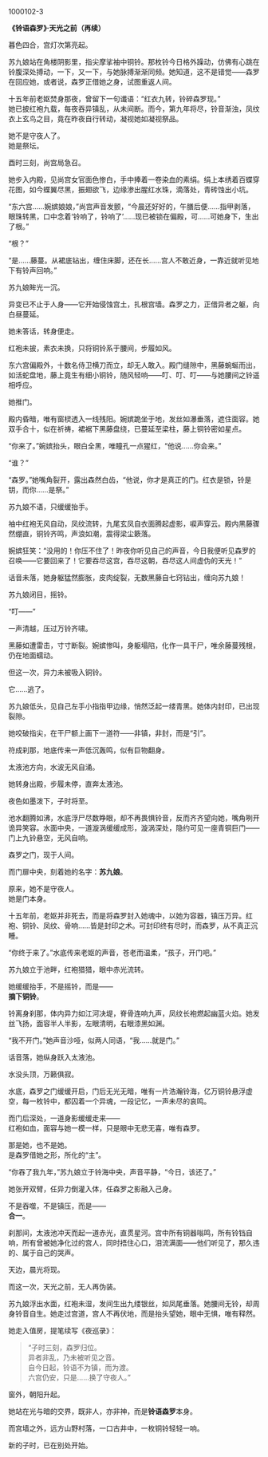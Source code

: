 1000102-3



**《铃语森罗》·天光之前（再续）**

暮色四合，宫灯次第亮起。

苏九娘站在角楼阴影里，指尖摩挲袖中铜铃。那枚铃今日格外躁动，仿佛有心跳在铃腹深处搏动，一下，又一下，与她脉搏渐渐同频。她知道，这不是错觉——森罗在回应她，或者说，森罗正借她之身，试图重返人间。

十五年前老妪焚身那夜，曾留下一句谶语：“红衣九转，铃碎森罗现。”  
她已披红袍九载，每夜吞异镇乱，从未间断。而今，第九年将尽，铃音渐浊，凤纹衣上玄鸟之目，竟在昨夜自行转动，凝视她如凝视祭品。

她不是守夜人了。  
她是祭坛。

酉时三刻，尚宫局急召。

她步入内殿，见尚宫女官面色惨白，手中捧着一卷染血的素绢。绢上本绣着百蝶穿花图，如今蝶翼尽黑，振翅欲飞，边缘渗出腥红水珠，滴落处，青砖蚀出小坑。

“东六宫……婉嫔娘娘，”尚宫声音发颤，“今晨还好好的，午膳后便……指甲剥落，眼珠转黑，口中念着‘铃响了，铃响了’……现已被锁在偏殿，可……可她身下，生出了根。”

“根？”

“是……藤蔓。从裙底钻出，缠住床脚，还在长……宫人不敢近身，一靠近就听见地下有铃声回响。”

苏九娘眸光一沉。

异变已不止于人身——它开始侵蚀宫土，扎根宫墙。森罗之力，正借异者之躯，向白昼蔓延。

她未答话，转身便走。

红袍未披，素衣未换，只将铜铃系于腰间，步履如风。

东六宫偏殿外，十数名侍卫横刀而立，却无人敢入。殿门缝隙中，黑藤蜿蜒而出，如活蛇盘地，藤上竟生有细小铜铃，随风轻响——叮、叮、叮——与她腰间之铃遥相呼应。

她推门。

殿内昏暗，唯有窗棂透入一线残阳。婉嫔跪坐于地，发丝如瀑垂落，遮住面容。她双手合十，似在祈祷，裙裾下黑藤盘绕，已蔓延至梁柱，藤上铜铃密如星点。

“你来了。”婉嫔抬头，眼白全黑，唯瞳孔一点猩红，“他说……你会来。”

“谁？”

“森罗。”她嘴角裂开，露出森然白齿，“他说，你才是真正的门。红衣是锁，铃是钥，而你……是祭。”

苏九娘不语，只缓缓抬手。

袖中红袍无风自动，凤纹流转，九尾玄凤自衣面腾起虚影，唳声穿云。殿内黑藤骤然绷直，铜铃齐鸣，声浪如潮，震得梁尘簌落。

婉嫔狂笑：“没用的！你压不住了！昨夜你听见自己的声音，今日我便听见森罗的召唤——它要回来了！它要吞尽这宫，吞尽这朝，吞尽这人间虚伪的天光！”

话音未落，她身躯猛然膨胀，皮肉绽裂，无数黑藤自七窍钻出，缠向苏九娘！

苏九娘闭目，摇铃。

“叮——”

一声清越，压过万铃齐啸。

黑藤如遭雷击，寸寸断裂。婉嫔惨叫，身躯塌陷，化作一具干尸，唯余藤蔓残根，仍在地面蠕动。

但这一次，异力未被吸入铜铃。

它……逃了。

苏九娘低头，见自己左手小指指甲边缘，悄然泛起一缕青黑。她体内封印，已出现裂隙。

她咬破指尖，在干尸额上画下一道符——非镇，非封，而是“引”。

符成刹那，地底传来一声低沉轰鸣，似有巨物翻身。

太液池方向，水波无风自涌。

她转身出殿，步履未停，直奔太液池。

夜色如墨泼下，子时将至。

池水翻腾如沸，水底浮尸尽数睁眼，却不再畏惧铃音，反而齐齐望向她，嘴角咧开诡异笑容。水面中央，一道漩涡缓缓成形，漩涡深处，隐约可见一座青铜巨门——门上九铃悬空，无风自响。

森罗之门，现于人间。

而门扉中央，刻着她的名字：**苏九娘**。

原来，她不是守夜人。  
她是门本身。

十五年前，老妪并非死去，而是将森罗封入她魂中，以她为容器，镇压万异。红袍、铜铃、凤纹、骨响……皆是封印之术。可封印终有尽时，而森罗，从不真正沉睡。

“你终于来了。”水底传来老妪的声音，苍老而温柔，“孩子，开门吧。”

苏九娘立于池畔，红袍猎猎，眼中赤光流转。

她缓缓抬手，不是摇铃，而是——  
**摘下铜铃**。

铃离身刹那，体内异力如江河决堤，脊骨连响九声，凤纹长袍燃起幽蓝火焰。她发丝飞扬，面容半人半影，左眼清明，右眼漆黑如渊。

“我不开门。”她声音沙哑，似两人同语，“我……就是门。”

话音落，她纵身跃入太液池。

水没头顶，万籁俱寂。

水底，森罗之门缓缓开启，门后无光无暗，唯有一片浩瀚铃海，亿万铜铃悬浮虚空，每一枚铃中，都囚着一个异魂，一段记忆，一声未尽的哀鸣。

而门后深处，一道身影缓缓走来——  
红袍如血，面容与她一模一样，只是眼中无悲无喜，唯有森罗。

那是她，也不是她。  
是森罗借她之形，所化的“主”。

“你吞了我九年，”苏九娘立于铃海中央，声音平静，“今日，该还了。”

她张开双臂，任异力倒灌入体，任森罗之影融入己身。

不是吞噬，不是镇压，而是——  
**合一**。

刹那间，太液池冲天而起一道赤光，直贯星河。宫中所有铜器嗡鸣，所有铃铛自响，所有曾被她净化过的宫人，同时捂住心口，泪流满面——他们听见了，那久违的、属于自己的哭声。

天边，晨光将现。

而这一次，天光之前，无人再伪装。

苏九娘浮出水面，红袍未湿，发间生出九缕银丝，如凤尾垂落。她腰间无铃，却周身铃音自生。她走过宫道，宫人不再伏地，而是抬头望她，眼中无惧，唯有释然。

她走入值房，提笔续写《夜巡录》：

> “子时三刻，森罗归位。  
> 异者非乱，乃未被听见之音。  
> 自今日起，铃语不为镇，而为渡。  
> 六宫仍安，只是……换了守夜人。”

窗外，朝阳升起。

她站在光与暗的交界，既非人，亦非神，而是**铃语森罗**本身。

而宫墙之外，远方山野村落，一口古井中，一枚铜铃轻轻一响。

新的子时，已在别处开始。